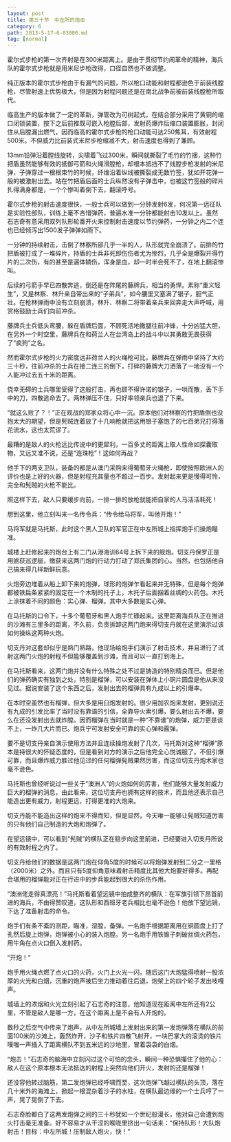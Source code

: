 ```yaml
---
layout: post
title: 第三十节　中左所的炮击
category: 6
path: 2013-5-17-6-03000.md
tag: [normal]
---
```


霍尔式步枪的第一次齐射是在300米距离上。是由于贯彻节约闹革命的精神，海兵队的霍尔式步枪就是用米尼步枪改得，口径自然也不做调整。

纯正版本的霍尔式步枪由于有漏气的问题，所以枪口动能和射程都逊色于前装线膛枪，尽管射速上优势极大，但是因为射程问题还是在南北战争前被前装线膛枪所取代。

临高生产的版本做了一定的革新，弹管改为可树起式，在结合部分采用了黄铜的缩口闭锁装置，按下之后前推既可嵌入枪膛后部，发射药爆炸后缩口装置膨胀，封闭住从后膛漏出燃气，因而临高的霍尔式步枪的枪口动能可达250焦耳，有效射程500米。不但威力比前装式米尼步枪缩减不大，射击速度也得到了兼顾。

13mm铅弹沿着膛线旋转，尖啸着飞过300米，瞬间就撕裂了毛竹的竹捆，这种竹把盾虽然能够有效的抵御弓箭和火绳滑膛枪，却根本抵挡不了线膛步枪发射的米尼弹，子弹穿过一根根束竹的时候，纤维沿着纵线被撕裂成无数竹签，犹如开花弹一般的被激射出去。站在竹把盾后面的士兵纵然没有子弹击中，也被这竹签般的碎片扎得满身都是，一个个惨叫着倒下去，翻滚呼号。

霍尔式步枪的射击速度很快，一般士兵可以做到一分钟发射6发，何况第一远征队是实验性部队，训练上毫不吝惜弹药，普遍水准一分钟都能射击10发以上。虽然石志奇有意采用双列队形轮番开火来控制射击速度以节约弹药，一分钟之内二个连也已经倾泻出1500发子弹弹如雨下。

一分钟的持续射击，击倒了林察所部几乎一半的人，队形就完全崩溃了。前排的竹把盾被打成了一堆碎片，持盾的士兵非死即伤伤者尤为惨烈，几乎全是爆裂开得竹片的二次伤，有的甚至是遍体鳞伤，浑身是血，却一时半会死不了，在地上翻滚惨叫。

后续的弓箭手早已四散奔逃，倒还是在阵尾的藤牌兵，相当的勇悍。素称“重义轻生”，又是林察、林升亲自带出来的“子弟兵”，如今腰里又塞满了银子，胆气正壮。在枪林弹雨中没有立刻崩溃，林升、林察二将带着亲兵来回奔走大声呼喊，用赏格鼓励士兵们向前冲杀。

藤牌兵士兵低头弯腰，躲在盾牌后面，不顾死活地撒腿往前冲锋，十分凶猛大胆，在另外一个时空里，藤牌兵在和荷兰人在台湾岛上的战斗中以其勇敢无畏获得了“疯狗”之名。

然而霍尔式步枪的火力密度远非荷兰人的火绳枪可比，藤牌兵在弹雨中坚持了大约三十秒，往前冲杀的士兵在接二连三的倒下，打碎的藤牌大刀洒落了一地没有一个人能冲过去五十米的距离。

侥幸无碍的士兵哪里受得了这般打击，再也顾不得许诺的银子，一哄而散，丢下手中的刀，四散逃命去了。两林弹压不住，只好率领亲兵也退了下来。

“就这么败了？！”正在观战的郑家众将心中一沉。原本他们对林察的竹把盾倒也没抱太大的期望，但是髡贼连着放了十几响枪就把这用银子塞饱了的七百弟兄打得落花流水，这也太荒谬了。

最糟的是敌人的火枪远比传说中的更犀利，一百多丈的距离上取人性命如探囊取物，又远又准不说，还是“连珠枪”！这如何再战？

他手下的两支卫队，装备的都是从澳门采购来得葡萄牙火绳枪，即使按照欧洲人的评价也是上好的火器，但是射程充其量也不超过一百步。发射起来更是慢得可怜，完全和髡贼的火枪不能比。

照这样下去，敌人只要缓步向前，一排一排的放枪就能把自家的人马活活耗死！

想到这里，他立刻叫来一名传令兵：“传令给马将军，叫他开炮！”

马将军就是马托斯，此时这个黑人卫队的军官正在中左所城上指挥炮手们操炮瞄准。

城楼上赶修起来的炮台上有二门从港海训64号上拆下来的舰炮。切支丹保罗正是用掳获巡逻艇，缴获来这两门炮的行动力打动了郑氏集团的心。当然，也包括他自己搞来得几样新鲜玩意。

火炮旁边堆着从船上卸下来的炮弹，球形的炮弹乍看起来并无特殊，但是每个炮弹都被铁扁条紧紧的固定在一个木制的托子上，木托子后面捆着丝绸的火药包。木托上涂抹着不同的颜色：实心弹、榴弹。其中大多数是实心弹。

在马托斯的口令下，十多个葡萄牙和黑人炮手忙碌起来。这里距离海兵队正在推进的沙滩有三里多的距离，不久前，负责拆卸这两门炮来得切支丹就在这里演示过该如何操纵这两种火炮。

切支丹对这套却似乎是熟门熟路，他现场给炮手们演示了射击技术，并且进行了试射这两门火炮的射程不但能够覆盖到沙滩，而且可以一直打到海上。

在马托斯看来，这两门炮并没有什么特殊之处不过是铸造的特别精良而已。但是他们的弹药确实有独到之处，特别是榴弹，可以安装在弹体上小铜片圆盘是他从来没见过。据说安装了这个东西之后，发射出去的榴弹具有九成以上的引爆率。

在本时空虽然也有榴弹，但大多是用臼炮发射的。很少用加农炮来发射，更别说还有九成的引发比率了当时没有靠谱的引信，全靠导火索引爆，要么射出去不爆，要么在还没发射出去就炸膛。因而榴弹在当时就是一种“不靠谱”的炮弹，威力更是谈不上，一炸几大片而已。炮兵宁可发射安全可靠的实心弹和霰弹。

要不是切支丹亲自演示使用方法并且连续操炮发射了几次，马托斯对这种“榴弹”原本是持很大的怀疑态度的，但是看到对方的演示之后他完全心悦诚服了。不但引爆可靠，而且爆炸威力胜过他见过的任何榴弹髡贼果然厉害，而这位切支丹炮术家也毫不逊色。

马托斯也曾经听说过一些关于“澳洲人”的火炮如何的厉害，他们能够大量发射威力巨大的榴弹的消息，由此看来，这位切支丹也拥有这样的技术，而且他还表示自己能造出更有威力，射程更远，打得更准的大炮来。

切支丹能不能造出这样的炮来不得而知，但是显然，今天唯一能够让髡贼知道厉害的只有他们自己制造的大炮和炮弹了。

在望远镜中，可以看到“髡贼”的横队正在稳步向这里前进，已经要进入切支丹所说的有效射程之内了。

切支丹给他们的数据是这两门炮在仰角5度的时候可以将炮弹发射到二分之一里格（2000米）之外。而且只有5度仰角意味着射击精度比其他大炮要好得多。再配合堪用的榴弹能对正在行进中的步兵能起到很大的杀伤作用。

“澳洲佬走得真漂亮！”马托斯看着望远镜中拍成整齐的横队：在军旗引领下昂首前进的海兵，不由得赞叹道，这队形和西班牙老兵相比也毫不逊色！他放下望远镜，下达了准备射击的命令。

炮手们有条不紊的测距，瞄准，湿膛，备弹。一名炮手根据距离用在铜圆盘上打了孔然后旋上炮弹，炮弹被小心的装入炮膛。另一名炮手用铁锥子刺破丝绸火药包，用牛角在点火口倒入发射药。

“开炮！”

炮手用火绳点燃了点火口的火药，火门上火光一闪，随后这门大炮猛得喷射一股浓厚的火光和白烟，沉重的炮声被后坐力推动着往后退，炮架上的四个轮子发出吱嘎声。

城墙上的浓烟和火光立刻引起了石志奇的注意，他知道现在距离中左所还有2公里，不管是敌人是哪一方，在这个距离上是不会有人开炮的。

数秒之后空气中传来了炮声，从中左所城墙上发射出来的第一发炮弹落在横队的前面100米的沙滩上，轰然炸开，沙子和铁片四散飞射开，一块巴掌大的滚烫的铁片噗嗤一声插入了距离横队不到五米远的沙地里，冒着袅袅的白烟。

“炮击！”石志奇的脑海中立刻闪过这个可怕的念头，瞬间一种恐惧攥住了他的心：敌人在这个原本根本无法抵达的射程上突然向他们开火，发射的还是榴弹！

还没容他转过脑筋，第二发炮弹已经呼啸而至，这次炮弹飞越过横队的头顶，落在几十米外的海滩上，掀起一根混杂着沙子的水柱，在横队最边缘的一个士兵哼了一声，晃了晃倒了下去。

石志奇脸都白了这两发炮弹之间的三十秒犹如一个世纪般漫长，他对自己会遭到炮火打击毫无准备。好不容易才从干涩的喉咙里挤出一句话来：“保持队形！大队炮射击！目标：中左所城！压制敌人炮火，快！”